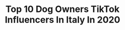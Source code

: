 ---
title: Top 10 Dog Owners TikTok Influencers In Italy In 2020
description: >-
  Find top dog owners TikTok influencers in Italy in 2020. Most popular hashtags: #iorestoacasa #levelup #dogs #dogsoftiktok.
platform: TikTok
profiles:
  - username: "spadaccinimarco"
    fullname: >-
      Marco Spadaccini
    location: "Italy"
    followers: 60462
    engagement: 1739
    commentsToLikes: 0.062310
    id: ck8z1364307a60j78oknuol2v
    verified: false
    hashtags: "#fruit, #loveyou, #funny, #balance"
  - username: "veronicaderamo"
    fullname: >-
      Veronica D'Eramo
    location: "Italy"
    followers: 24349
    engagement: 2084
    commentsToLikes: 0.009306
    id: ck8j48fj6194t0j78xm3bhuqg
    verified: false
    hashtags: "#scusamienzo, #yeahbaby, #savethehair, #nutella"
  - username: "rottweilerloveaxel"
    fullname: >-
      Ghazi e axel ❤️
    location: "Italy"
    followers: 18929
    engagement: 1033
    commentsToLikes: 0.029479
    id: ck8z19qj00ryl0j78y56gs3ho
    verified: false
    hashtags: "#allenamento, #rottwilerlove, #bene, #tiktokcover"
  - username: "_leo_dog._"
    fullname: >-
      Leo
    location: "Italy"
    followers: 43167
    engagement: 1370
    commentsToLikes: 0.014118
    id: ck9flwd5fq9zb0j78wupbjchk
    verified: false
    hashtags: "#amstaff, #cucciolone, #german, #dogs"
  - username: "simonaspataro4"
    fullname: >-
      Simona Spataro
    location: "Italy"
    followers: 14529
    engagement: 662
    commentsToLikes: 0.015201
    id: ck9re315f0ji30j78g392z6t5
    verified: false
    hashtags: "#poler, #spinpole, #bimba, #laugh"
  - username: "manuel_r"
    fullname: >-
      Manuel 
    location: "Italy"
    followers: 34554
    engagement: 2182
    commentsToLikes: 0.038723
    id: ck8qoxgjc0y2u0j78gjub8bd1
    verified: false
    hashtags: "#chihiahua, #mammamia, #comeeravamo, #verit"
  - username: "signorkris_official"
    fullname: >-
      ✨Frank&Monic🐾
    location: "Italy"
    followers: 215913
    engagement: 2452
    commentsToLikes: 0.066957
    id: ck9c8oxi8t2ql0j78f4d7d2bs
    verified: false
    hashtags: "#iorestoacasa, #animals, #paginaperte, #tiktoktaac"
  - username: "saraebesito"
    fullname: >-
      Sara & Besito💕
    location: "Italy"
    followers: 70620
    engagement: 2184
    commentsToLikes: 0.013485
    id: ck9re36q40kpk0j78cntnu327
    verified: false
    hashtags: "#levelup, #transition, #greenscreen, #comed"
  - username: "ariesssh"
    fullname: >-
      💥Ariesssh💥
    location: "Italy"
    followers: 155683
    engagement: 1936
    commentsToLikes: 0.016791
    id: ck8z19r0i0s1f0j78062lgx7i
    verified: false
    hashtags: "#dog2020, #sognare, #seifelice, #sogno"
  - username: "martyeyuko"
    fullname: >-
      🙋🏼‍♀️Marty&Yuko🐺
    location: "Italy"
    followers: 376122
    engagement: 2244
    commentsToLikes: 0.018613
    id: ck8j48dnt18rm0j7887mu6z0u
    verified: false
    hashtags: "#cooking, #hair, #stayathome, #joke"
---